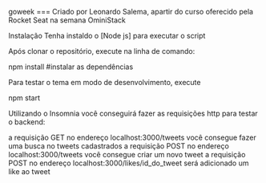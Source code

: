 goweek
=== Criado por Leonardo Salema, apartir do curso oferecido pela Rocket Seat na semana OminiStack

Instalação
Tenha instaldo o [Node js] para executar o script

Após clonar o repositório, execute na linha de comando:

npm install #instalar as dependências

Para testar o tema em modo de desenvolvimento, execute

npm start

Utilizando o Insomnia você conseguirá fazer as requisições http para testar o backend:

a requisição GET no endereço localhost:3000/tweets você consegue fazer uma busca no tweets cadastrados
a requisição POST no endereço localhost:3000/tweets você consegue criar um novo tweet
a requisição POST no endereço localhost:3000/likes/id_do_tweet será adicionado um like ao tweet